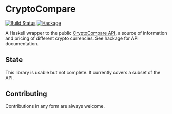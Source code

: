 # CryptoCompare

[![Build Status](https://travis-ci.org/aviaviavi/cryptocompare.svg?branch=master)](https://travis-ci.org/aviaviavi/cryptocompare)
[![Hackage](https://img.shields.io/hackage/v/cryptocompare.svg)](https://hackage.haskell.org/package/cryptocompare-0.1.0)

A Haskell wrapper to the public [CryptoCompare API](https://www.cryptocompare.com/api/), a 
source of information and pricing of different crypto currencies. See hackage for API documentation.

## State

This library is usable but not complete. It currently covers a subset of the API.

## Contributing

Contributions in any form are always welcome.
